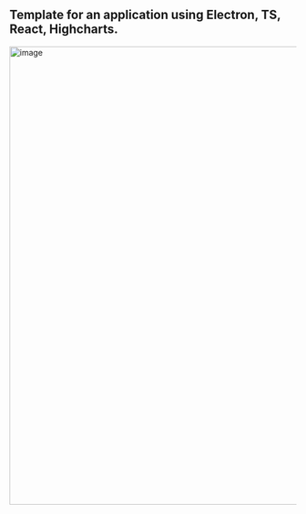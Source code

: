 ## Template for an application using Electron, TS, React, Highcharts.
<img width="803" alt="image" src="https://github.com/vazonik/highcharts-react-electron/assets/46498046/443c0906-02e4-4ee4-82bd-0841c4c87717">
